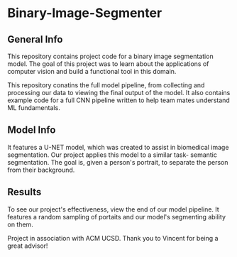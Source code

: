 # Binary-Image-Segmenter

## General Info
This repository contains project code for a binary image segmentation model. The goal of this project was to learn about the applications of computer vision and build a functional tool in this domain. 

This repository conatins the full model pipeline, from collecting and processing our data to viewing the final output of the model. It also contains example code for a full CNN pipeline written to help team mates understand ML fundamentals. 

## Model Info
It features a U-NET model, which was created to assist in biomedical image segmentation. Our project applies this model to a similar task- semantic segmentation. The goal is, given a person's portrait, to separate the person from their background.

## Results
To see our project's effectiveness, view the end of our model pipeline. It features a random sampling of portaits and our model's segmenting ability on them.


Project in association with ACM UCSD. Thank you to Vincent for being a great advisor!
